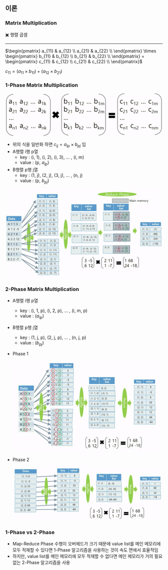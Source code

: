 ## 이론

### Matrix Multiplication

<aside>
✖️ 행렬 곱셈

---

$\begin{pmatrix}
a_{11} & a_{12} \\
a_{21} & a_{22} \\
\end{pmatrix} \times 
\begin{pmatrix}
b_{11} & b_{12} \\
b_{21} & b_{22} \\
\end{pmatrix} = 
\begin{pmatrix}
c_{11} & c_{12} \\
c_{21} & c_{22} \\
\end{pmatrix}$

 $c_{11} = (a_{11} \times b_{11}) + (a_{12} \times b_{21})$

</aside>

### 1-Phase Matrix Multiplication

![Matrix_Multiplication](asset/Matrix_Multiplication.png)

- 위의 식을 일반화 하면 $c_{ij} = a_{ip} \times b_{pj}$ 임
- A행렬 i행 p열
    - key : (i, 1), (i, 2), (i, 3), … , (i, m)
    - value : (p, $a_{ip}$)
- B행렬 p행 j열
    - key : (1, j), (2, j), (3, j), … , (n, j)
    - value : (p, $b_{pj}$)

![1_Phase_Matrix_Multiplication](asset/1_Phase_Matrix_Multiplication.png)

### 2-Phase Matrix Multiplication

- A행렬 i행 p열
    - key : (i, 1, p), (i, 2, p), … , (i, m, p)
    - value : ($a_{ip}$)
- B행렬 p행 j열
    - key : (1, j, p), (2, j, p), … , (n, j, p)
    - value : ($b_{pj}$)
- Phase 1
    
    ![2_Phase_Matrix_Multiplication_Phase1](asset/2_Phase_Matrix_Multiplication_Phase1.png)
    
- Phase 2
    
    ![2_Phase_Matrix_Multiplication_Phase2](asset/2_Phase_Matrix_Multiplication_Phase2.png)
    

### 1-Phase vs 2-Phase

- Map-Reduce Phase 수행이 오버헤드가 크기 때문에 value list를 메인 메모리에 모두 적재할 수 있다면 1-Phase 알고리즘을 사용하는 것이 속도 면에서 효율적임
- 하지만, value list를 메인 메모리에 모두 적재할 수 없다면 메인 메모리가 거의 필요 없는 2-Phase 알고리즘을 사용